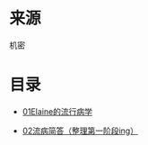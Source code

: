 # 来源
机密
# 目录

* [01Elaine的流行病学](09考研\01资料\02汤老师的考研资料分享\01专业课分门知识点\01流病\01Elaine的流行病学/)


* [02流病简答（整理第一阶段ing）](09考研\01资料\02汤老师的考研资料分享\01专业课分门知识点\01流病\02流病简答（整理第一阶段ing）/)